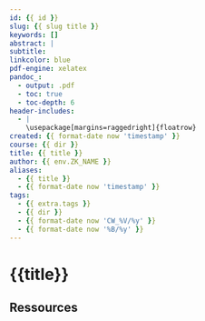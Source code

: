 ```yaml
---
id: {{ id }}
slug: {{ slug title }}
keywords: []
abstract: |
subtitle:
linkcolor: blue
pdf-engine: xelatex
pandoc_:
  - output: .pdf
  - toc: true
  - toc-depth: 6
header-includes:
  - |
    \usepackage[margins=raggedright]{floatrow}
created: {{ format-date now 'timestamp' }}
course: {{ dir }}
title: {{ title }}
author: {{ env.ZK_NAME }}
aliases:
  - {{ title }}
  - {{ format-date now 'timestamp' }}
tags:
  - {{ extra.tags }}
  - {{ dir }}
  - {{ format-date now 'CW_%V/%y' }}
  - {{ format-date now '%B/%y' }}
---
```


# {{title}}

## Ressources

##

